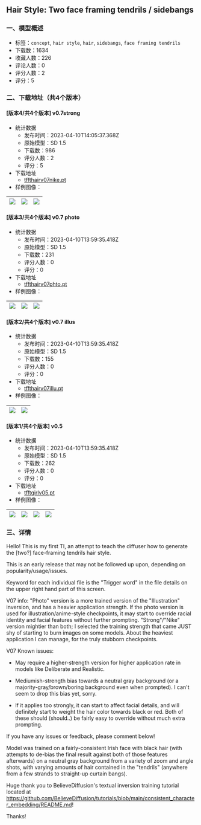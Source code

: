 ## Hair Style: Two face framing tendrils / sidebangs
### 一、模型概述

- 标签：`concept`, `hair style`, `hair`, `sidebangs`, `face framing tendrils`
- 下载数：1634
- 收藏人数：226
- 评论人数：0
- 评分人数：2
- 评分：5

### 二、下载地址（共4个版本）

#### [版本4/共4个版本] v0.7strong

- 统计数据
  - 发布时间：2023-04-10T14:05:37.368Z
  - 原始模型：SD 1.5
  - 下载数：986
  - 评分人数：2
  - 评分：5
- 下载地址
  - [tffthairv07nike.pt](https://civitai.com/api/download/models/41805)
- 样例图像：

| <img src="https://image.civitai.com/xG1nkqKTMzGDvpLrqFT7WA/5e783851-bca0-47dc-f2c0-dbd77d4cab00/width=450/459791.jpeg" /> | <img src="https://image.civitai.com/xG1nkqKTMzGDvpLrqFT7WA/0c1c2e55-7360-4d49-e301-bb2526d0a100/width=450/459790.jpeg" /> | <img src="https://image.civitai.com/xG1nkqKTMzGDvpLrqFT7WA/0b4b185d-5cd1-4fb3-aa32-5d2f12051500/width=450/459804.jpeg" /> |
| ---- | ---- | ---- |

#### [版本3/共4个版本] v0.7 photo

- 统计数据
  - 发布时间：2023-04-10T13:59:35.418Z
  - 原始模型：SD 1.5
  - 下载数：231
  - 评分人数：0
  - 评分：0
- 下载地址
  - [tffthairv07phto.pt](https://civitai.com/api/download/models/41116)
- 样例图像：

| <img src="https://image.civitai.com/xG1nkqKTMzGDvpLrqFT7WA/5c6cb98f-0e61-4e10-93ae-85dfccbecc00/width=450/453260.jpeg" /> | <img src="https://image.civitai.com/xG1nkqKTMzGDvpLrqFT7WA/b44a0290-baa3-488d-dab1-30f12166a700/width=450/453575.jpeg" /> | <img src="https://image.civitai.com/xG1nkqKTMzGDvpLrqFT7WA/dae07405-1373-4f93-fd66-45142379d900/width=450/453276.jpeg" /> |
| ---- | ---- | ---- |

#### [版本2/共4个版本] v0.7 illus

- 统计数据
  - 发布时间：2023-04-10T13:59:35.418Z
  - 原始模型：SD 1.5
  - 下载数：155
  - 评分人数：0
  - 评分：0
- 下载地址
  - [tffthairv07illu.pt](https://civitai.com/api/download/models/41113)
- 样例图像：

| <img src="https://image.civitai.com/xG1nkqKTMzGDvpLrqFT7WA/673deb65-cf41-48a5-0a4f-8323b19efd00/width=450/453245.jpeg" /> | <img src="https://image.civitai.com/xG1nkqKTMzGDvpLrqFT7WA/f5c9772c-bbbc-497c-d5cf-9505c08a7b00/width=450/453250.jpeg" /> |
| ---- | ---- |

#### [版本1/共4个版本] v0.5

- 统计数据
  - 发布时间：2023-04-10T13:59:35.418Z
  - 原始模型：SD 1.5
  - 下载数：262
  - 评分人数：0
  - 评分：0
- 下载地址
  - [tfftgirlv05.pt](https://civitai.com/api/download/models/40296)
- 样例图像：

| <img src="https://image.civitai.com/xG1nkqKTMzGDvpLrqFT7WA/96bcb775-fe01-4eaa-d1fa-0f9db11b1000/width=450/445708.jpeg" /> | <img src="https://image.civitai.com/xG1nkqKTMzGDvpLrqFT7WA/1d8fe110-d63b-4692-8f84-c3564ead8e00/width=450/445662.jpeg" /> | <img src="https://image.civitai.com/xG1nkqKTMzGDvpLrqFT7WA/6c6ed90f-0e10-483d-996b-d3bd29365700/width=450/445663.jpeg" /> | <img src="https://image.civitai.com/xG1nkqKTMzGDvpLrqFT7WA/73ef6d73-b7b0-493e-4072-39d948245800/width=450/445665.jpeg" /> |
| ---- | ---- | ---- | ---- |


### 三、详情
<p>Hello! This is my first TI, an attempt to teach the diffuser how to generate the [two?] face-framing tendrils hair style.</p><p>This is an early release that may not be followed up upon, depending on popularity/usage/issues.</p><p>Keyword for each individual file is the "Trigger word" in the file details on the upper right hand part of this screen.</p><p></p><p>V07 info: "Photo" version is a more trained version of the "Illustration" inversion, and has a heavier application strength. If the photo version is used for illustration/anime-style checkpoints, it may start to override racial identity and facial features without further prompting.  "Strong"/"Nike" version mightier than both; I selected the training strength that came JUST shy of starting to burn images on some models.  About the heaviest application I can manage, for the truly stubborn checkpoints.</p><p></p><p>V07 Known issues:</p><ul><li><p>May require a higher-strength version for higher application rate in models like Deliberate and Realistic.</p></li><li><p>Mediumish-strength bias towards a neutral gray background (or a majority-gray/brown/boring background even when prompted). I can't seem to drop this bias yet, sorry.</p></li><li><p>If it applies too strongly, it can start to affect facial details, and will definitely start to weight the hair color towards black or red. Both of these should (should..) be fairly easy to override without much extra prompting.</p></li></ul><p></p><p>If you have any issues or feedback, please comment below!</p><p></p><p>Model was trained on a fairly-consistent Irish face with black hair (with attempts to de-bias the final result against both of those features afterwards) on a neutral gray background from a variety of zoom and angle shots, with varying amounts of hair contained in the "tendrils" (anywhere from a few strands to straight-up curtain bangs).</p><p></p><p>Huge thank you to BelieveDiffusion's textual inversion training tutorial located at <a target="_blank" rel="ugc" href="https://github.com/BelieveDiffusion/tutorials/blob/main/consistent_character_embedding/README.md">https://github.com/BelieveDiffusion/tutorials/blob/main/consistent_character_embedding/README.md</a>!</p><p></p><p>Thanks!</p>